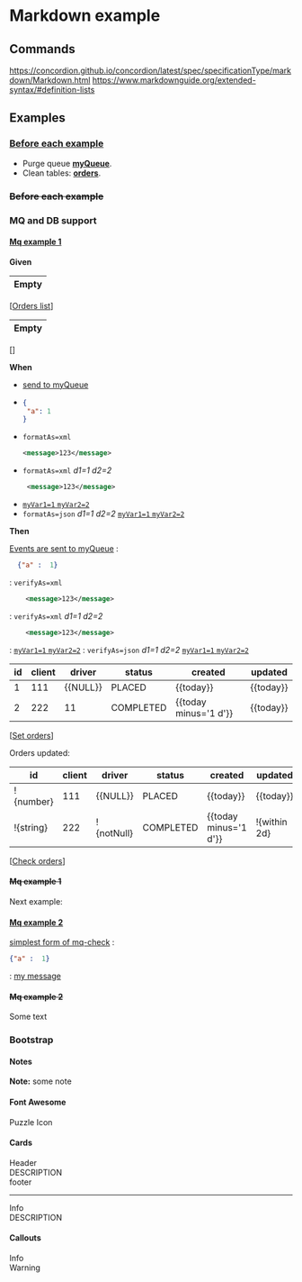 # Markdown example

## Commands

https://concordion.github.io/concordion/latest/spec/specificationType/markdown/Markdown.html
https://www.markdownguide.org/extended-syntax/#definition-lists

## Examples

### [Before each example](- "before")

- Purge queue **[myQueue](- "e:mq-purge=#TEXT")**.
- Clean tables: **[orders](- "e:db-clean=#TEXT")**.

### ~~Before each example~~

### MQ and DB support

#### [Mq example 1](-)

**Given**

| Empty |
|-------|
[[Orders list](- "e:db-set=orders")]

| Empty |
|-------|
[[](- "e:db-check=orders")]

**When**

- [send to myQueue](- "e:mq-send=myQueue collapsable=true")
-   ```json
    {
     "a": 1
    }
    ```
-   `formatAs=xml`
    ```xml
    <message>123</message>
    ```
-   `formatAs=xml`
    _d1=1_
    _d2=2_
    ```xml
     <message>123</message>
    ```
-  [`myVar1=1` `myVar2=2`](/data/mq/msg.json)
-   `formatAs=json`
    _d1=1_
    _d2=2_
    [`myVar1=1` `myVar2=2`][my message]

**Then**

[Events are sent to myQueue](- "e:mq-check=myQueue contains=exact collapsable=true layout=vertically")
:   
```json
  {"a" :  1}
```
: `verifyAs=xml` 
```xml
    <message>123</message>
```
: `verifyAs=xml`
_d1=1_
_d2=2_
```xml
    <message>123</message>
```
: [`myVar1=1` `myVar2=2`](/data/mq/msg.json)
: `verifyAs=json` 
_d1=1_
_d2=2_ 
[`myVar1=1` `myVar2=2`][my message]

| id  | client | driver   | status    | created               | updated   |
|-----|--------|----------|-----------|-----------------------|-----------|
| 1   | 111    | {{NULL}} | PLACED    | {{today}}             | {{today}} |
| 2   | 222    | 11       | COMPLETED | {{today minus='1 d'}} | {{today}} |
[[Set orders](- "e:db-set=orders")]

Orders updated:

| id        | client | driver     | status    | created               | updated      |
|-----------|--------|------------|-----------|-----------------------|--------------|
| !{number} | 111    | {{NULL}}   | PLACED    | {{today}}             | {{today}}    |
| !{string} | 222    | !{notNull} | COMPLETED | {{today minus='1 d'}} | !{within 2d} |
[[Check orders](- "e:db-check=orders awaitAtMostSec=2")]

#### ~~Mq example 1~~

Next example:

#### [Mq example 2](- "mq-2 c:status=ExpectedToFail")

[simplest form of mq-check](- "e:mq-check=myQueue")
:
  ```json
  {"a" :  1}
  ```
: [my message]

#### ~~Mq example 2~~

Some text

### Bootstrap

#### Notes

**Note:** some note

#### Font Awesome

<i class="fas fa-puzzle-piece" aria-hidden="true"> </i> Puzzle Icon

#### Cards

<div class="card">
  <div class="card-header">Header</div>
  <div class="card-body">
    DESCRIPTION
  </div>
  <div class="card-footer">footer</div>
</div>

---

<div class="card">
  <div class="card-header bg-info text-white">Info</div>
  <div class="card-body">
    DESCRIPTION
  </div>
</div>

#### Callouts

<div class="bd-callout bd-callout-info">Info</div>
<div class="bd-callout bd-callout-danger bg-warning text-danger shadow-lg">Warning</div>

[my message]: /data/mq/msg.json "fff"
